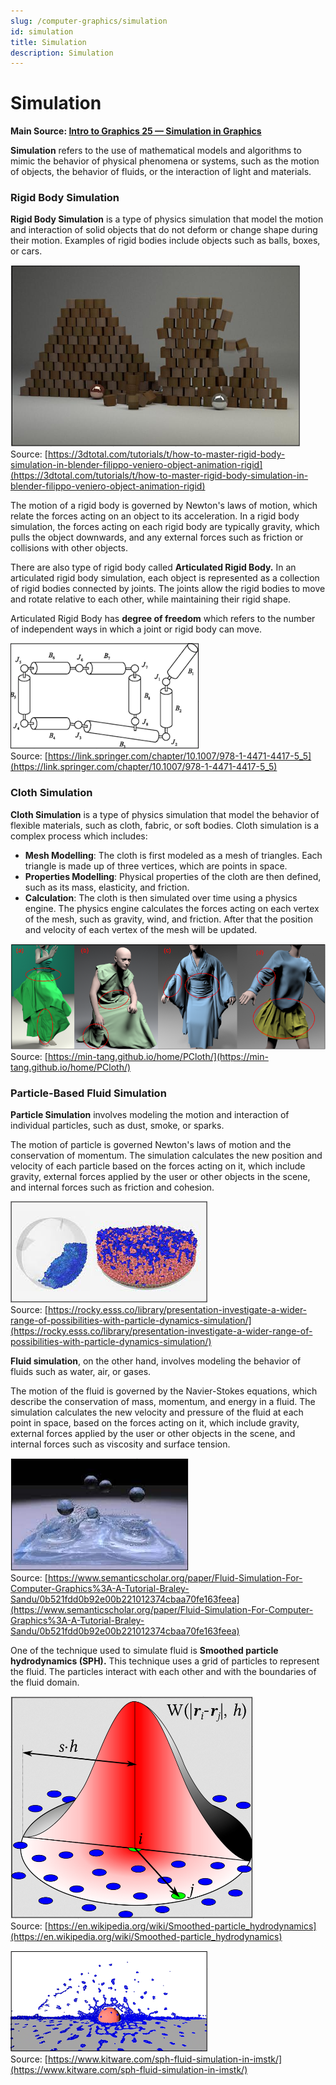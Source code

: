 ```yaml
---
slug: /computer-graphics/simulation
id: simulation
title: Simulation
description: Simulation
---
```


# Simulation

**Main Source: [Intro to Graphics 25 — Simulation in Graphics](https://youtu.be/iZ1e_1tnLgI)**

**Simulation** refers to the use of mathematical models and algorithms to mimic the behavior of physical phenomena or systems, such as the motion of objects, the behavior of fluids, or the interaction of light and materials.

### Rigid Body Simulation

**Rigid Body Simulation** is a type of physics simulation that model the motion and interaction of solid objects that do not deform or change shape during their motion. Examples of rigid bodies include objects such as balls, boxes, or cars.

![A ball thrown at some box wall](./rigid-body-simulation.png)  
Source: [https://3dtotal.com/tutorials/t/how-to-master-rigid-body-simulation-in-blender-filippo-veniero-object-animation-rigid](https://3dtotal.com/tutorials/t/how-to-master-rigid-body-simulation-in-blender-filippo-veniero-object-animation-rigid)

The motion of a rigid body is governed by Newton's laws of motion, which relate the forces acting on an object to its acceleration. In a rigid body simulation, the forces acting on each rigid body are typically gravity, which pulls the object downwards, and any external forces such as friction or collisions with other objects.

There are also type of rigid body called **Articulated Rigid Body.** In an articulated rigid body simulation, each object is represented as a collection of rigid bodies connected by joints. The joints allow the rigid bodies to move and rotate relative to each other, while maintaining their rigid shape.

Articulated Rigid Body has **degree of freedom** which refers to the number of independent ways in which a joint or rigid body can move.

![A cylinder is connected with each other](./articulated-rigid-body.png)  
Source: [https://link.springer.com/chapter/10.1007/978-1-4471-4417-5_5](https://link.springer.com/chapter/10.1007/978-1-4471-4417-5_5)

### Cloth Simulation

**Cloth Simulation** is a type of physics simulation that model the behavior of flexible materials, such as cloth, fabric, or soft bodies. Cloth simulation is a complex process which includes:

- **Mesh Modelling**: The cloth is first modeled as a mesh of triangles. Each triangle is made up of three vertices, which are points in space.
- **Properties Modelling**: Physical properties of the cloth are then defined, such as its mass, elasticity, and friction.
- **Calculation**: The cloth is then simulated over time using a physics engine. The
  physics engine calculates the forces acting on each vertex of the mesh, such as gravity, wind, and friction. After that the position and velocity of each vertex of the mesh will be updated.

![Complex cloth shape worn by human mannequin model](./cloth-simulation.png)  
Source: [https://min-tang.github.io/home/PCloth/](https://min-tang.github.io/home/PCloth/)

### Particle-Based Fluid Simulation

**Particle Simulation** involves modeling the motion and interaction of individual particles, such as dust, smoke, or sparks.

The motion of particle is governed Newton's laws of motion and the conservation of momentum. The simulation calculates the new position and velocity of each particle based on the forces acting on it, which include gravity, external forces applied by the user or other objects in the scene, and internal forces such as friction and cohesion.

![Particle inside a sphere](./particle-simulation.png)  
Source: [https://rocky.esss.co/library/presentation-investigate-a-wider-range-of-possibilities-with-particle-dynamics-simulation/](https://rocky.esss.co/library/presentation-investigate-a-wider-range-of-possibilities-with-particle-dynamics-simulation/)

**Fluid simulation**, on the other hand, involves modeling the behavior of fluids such as water, air, or gases.

The motion of the fluid is governed by the Navier-Stokes equations, which describe the conservation of mass, momentum, and energy in a fluid. The simulation calculates the new velocity and pressure of the fluid at each point in space, based on the forces acting on it, which include gravity, external forces applied by the user or other objects in the scene, and internal forces such as viscosity and surface tension.

![A ball bouncing in a box filled with water](./fluid-simulation.png)  
Source: [https://www.semanticscholar.org/paper/Fluid-Simulation-For-Computer-Graphics%3A-A-Tutorial-Braley-Sandu/0b521fdd0b92e00b221012374cbaa70fe163feea](https://www.semanticscholar.org/paper/Fluid-Simulation-For-Computer-Graphics%3A-A-Tutorial-Braley-Sandu/0b521fdd0b92e00b221012374cbaa70fe163feea)

One of the technique used to simulate fluid is **Smoothed particle hydrodynamics (SPH).** This technique uses a grid of particles to represent the fluid. The particles interact with each other and with the boundaries of the fluid domain.

![The equation and image of how SPH is modeled](./sph-technique-1.png)  
Source: [https://en.wikipedia.org/wiki/Smoothed-particle_hydrodynamics](https://en.wikipedia.org/wiki/Smoothed-particle_hydrodynamics)

![The results of SPH technique throwing a blue into water](./sph-technique-2.png)  
Source: [https://www.kitware.com/sph-fluid-simulation-in-imstk/](https://www.kitware.com/sph-fluid-simulation-in-imstk/)
